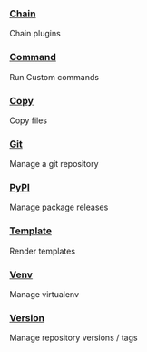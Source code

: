 ### [Chain](plugins/chain.md)
Chain plugins

### [Command](plugins/command.md)
Run Custom commands

### [Copy](plugins/copy.md)
Copy files

### [Git](plugins/git.md)
Manage a git repository

### [PyPI](plugins/pypi.md)
Manage package releases

### [Template](plugins/template.md)
Render templates

### [Venv](plugins/venv.md)
Manage virtualenv

### [Version](plugins/version.md)
Manage repository versions / tags

